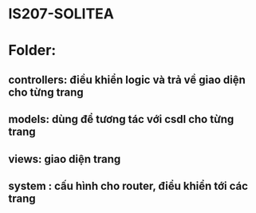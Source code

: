 # IS207-SOLITEA

# Folder:

## controllers: điều khiển logic và trả về giao diện cho từng trang

## models: dùng để tương tác với csdl cho từng trang

## views: giao diện trang

## system : cấu hình cho router, điểu khiển tới các trang
